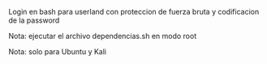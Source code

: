 Login en bash para userland con proteccion de fuerza bruta y codificacion de la password

Nota: ejecutar el archivo dependencias.sh en modo root

Nota: solo para Ubuntu y Kali 
